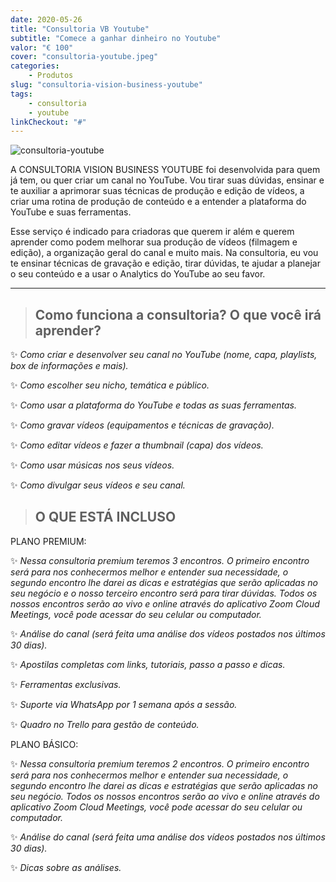 ```yaml
---
date: 2020-05-26
title: "Consultoria VB Youtube"
subtitle: "Comece a ganhar dinheiro no Youtube"
valor: "€ 100"
cover: "consultoria-youtube.jpeg"
categories: 
    - Produtos
slug: "consultoria-vision-business-youtube"
tags:
    - consultoria
    - youtube
linkCheckout: "#"
---
```


![consultoria-youtube](consultoria-youtube.jpeg)

A CONSULTORIA VISION BUSINESS YOUTUBE foi desenvolvida para quem já tem, ou quer criar um canal no YouTube. Vou tirar suas dúvidas, ensinar e te auxiliar a aprimorar suas técnicas de produção e edição de vídeos, a criar uma rotina de produção de conteúdo e a entender a plataforma do YouTube e suas ferramentas. 

Esse serviço é indicado para criadoras que querem ir além e querem aprender como podem melhorar sua produção de vídeos (filmagem e edição), a organização geral do canal e muito mais. Na consultoria, eu vou te ensinar técnicas de gravação e edição, tirar dúvidas, te ajudar a planejar o seu conteúdo e a usar o Analytics do YouTube ao seu favor. 

---

> ## Como funciona a consultoria? O que você irá aprender?


 ✨ _Como criar e desenvolver seu canal no YouTube (nome, capa, playlists, box de informações e mais)._

 ✨ _Como escolher seu nicho, temática e público._

 ✨ _Como usar a plataforma do YouTube e todas as suas ferramentas._ 

 ✨ _Como gravar vídeos (equipamentos e técnicas de gravação)._

 ✨ _Como editar vídeos e fazer a thumbnail (capa) dos vídeos._

 ✨ _Como usar músicas nos seus vídeos._

 ✨ _Como divulgar seus vídeos e seu canal._

> ## O QUE ESTÁ INCLUSO 

  PLANO PREMIUM:

  ✨ _Nessa consultoria premium teremos 3 encontros. O primeiro encontro será para nos conhecermos melhor e entender sua necessidade, o segundo encontro lhe darei as dicas e estratégias que serão aplicadas no seu negócio e o nosso terceiro encontro será para tirar dúvidas. Todos os nossos encontros serão ao vivo e online através do aplicativo Zoom Cloud Meetings, você pode acessar do seu celular ou computador._   

  ✨ _Análise do canal (será feita uma análise dos vídeos postados nos últimos 30 dias)._

  ✨ _Apostilas completas com links, tutoriais, passo a passo e dicas._

  ✨ _Ferramentas exclusivas._

  ✨ _Suporte via WhatsApp por 1 semana após a sessão._

  ✨ _Quadro no Trello para gestão de conteúdo._

  PLANO BÁSICO:

  ✨ _Nessa consultoria premium teremos 2 encontros. O primeiro encontro será para nos conhecermos melhor e entender sua necessidade, o segundo encontro lhe darei as dicas e estratégias que serão aplicadas no seu negócio. Todos os nossos encontros serão ao vivo e online através do aplicativo Zoom Cloud Meetings, você pode acessar do seu celular ou computador._   

  ✨ _Análise do canal (será feita uma análise dos vídeos postados nos últimos 30 dias)._

  ✨ _Dicas sobre as análises._